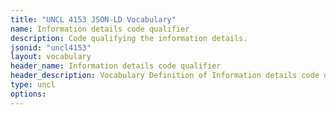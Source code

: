 ```yaml
---
title: "UNCL 4153 JSON-LD Vocabulary"
name: Information details code qualifier
description: Code qualifying the information details.
jsonid: "uncl4153"
layout: vocabulary
header_name: Information details code qualifier
header_description: Vocabulary Definition of Information details code qualifier semantics in HTML format. JSON-LD format is available at [uncl4153.jsonld](/vocabulary/uncl4153.jsonld)
type: uncl
options:
---
```

